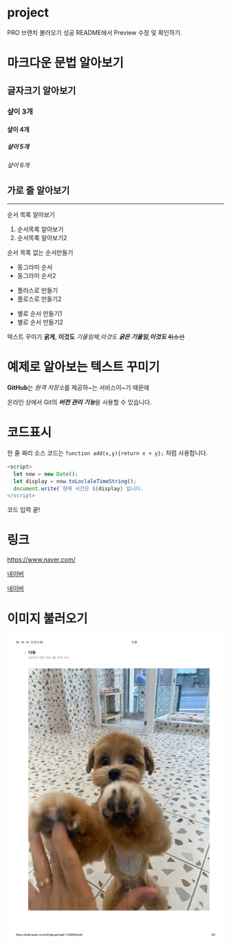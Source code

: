 # project

PRO 브랜치 불러오기 성공
README에서 Preview 수정 및 확인하기.

# 마크다운 문법 알아보기
## 글자크기 알아보기
### 샾이 3개
#### 샾이 4개
##### 샾이 5개
###### 샾이 6개
가로 줄 알아보기
---
******

순서 목록 알아보기
1. 순서목록 알아보기
2. 순서목록 알아보기2

순서 목록 없는 순서만들기
- 동그라미 순서
- 동그라미 순서2

+ 플러스로 만들기
+ 플로스로 만들기2

* 별로 순서 만들기1
* 별로 순서 만들기2

텍스트 꾸미기
**굵게**, __이것도__
*기울임체*,_이것도_
***굵은 기울임***,___이것도___
~~취소선~~

# 예제로 알아보는 텍스트 꾸미기
**GitHub**는 *원격 저장소*를 제공하~는 서비스이~기 때문에

온라인 상에서 Git의 ***버전 관리 기능***을 사용할 수 있습니다.

# 코드표시
한 줄 짜리 소스 코드는 `function add(x,y){return x + y};` 처럼 사용합니다.

```Javascript
<script>
  let now = new Date();
  let display = now.toLoclaleTimeString();
  document.write(`현재 시간은 ${display} 입니다.
</script>
```

코드 입력 끝!

# 링크

<https://www.naver.com/>

[네이버](https://www.naver.com/)

[네이버](https://www.naver.com/,"네이버!")


# 이미지 불러오기

![프로필 이미지](다둥_page-0001.jpg)
